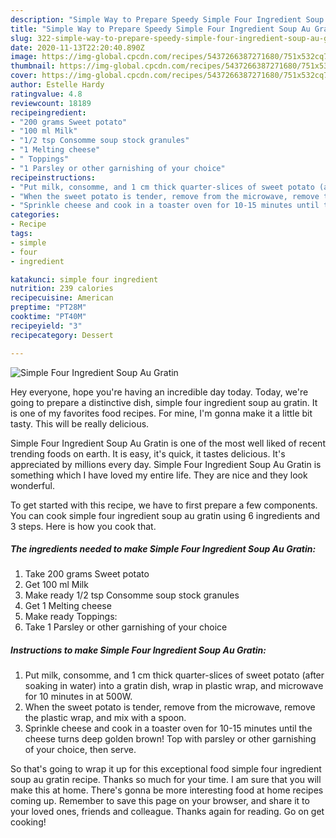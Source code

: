 ```yaml
---
description: "Simple Way to Prepare Speedy Simple Four Ingredient Soup Au Gratin"
title: "Simple Way to Prepare Speedy Simple Four Ingredient Soup Au Gratin"
slug: 322-simple-way-to-prepare-speedy-simple-four-ingredient-soup-au-gratin
date: 2020-11-13T22:20:40.890Z
image: https://img-global.cpcdn.com/recipes/5437266387271680/751x532cq70/simple-four-ingredient-soup-au-gratin-recipe-main-photo.jpg
thumbnail: https://img-global.cpcdn.com/recipes/5437266387271680/751x532cq70/simple-four-ingredient-soup-au-gratin-recipe-main-photo.jpg
cover: https://img-global.cpcdn.com/recipes/5437266387271680/751x532cq70/simple-four-ingredient-soup-au-gratin-recipe-main-photo.jpg
author: Estelle Hardy
ratingvalue: 4.8
reviewcount: 18189
recipeingredient:
- "200 grams Sweet potato"
- "100 ml Milk"
- "1/2 tsp Consomme soup stock granules"
- "1 Melting cheese"
- " Toppings"
- "1 Parsley or other garnishing of your choice"
recipeinstructions:
- "Put milk, consomme, and 1 cm thick quarter-slices of sweet potato (after soaking in water) into a gratin dish, wrap in plastic wrap, and microwave for 10 minutes in at 500W."
- "When the sweet potato is tender, remove from the microwave, remove the plastic wrap, and mix with a spoon."
- "Sprinkle cheese and cook in a toaster oven for 10-15 minutes until the cheese turns deep golden brown! Top with parsley or other garnishing of your choice, then serve."
categories:
- Recipe
tags:
- simple
- four
- ingredient

katakunci: simple four ingredient 
nutrition: 239 calories
recipecuisine: American
preptime: "PT28M"
cooktime: "PT40M"
recipeyield: "3"
recipecategory: Dessert

---
```



![Simple Four Ingredient Soup Au Gratin](https://img-global.cpcdn.com/recipes/5437266387271680/751x532cq70/simple-four-ingredient-soup-au-gratin-recipe-main-photo.jpg)

Hey everyone, hope you're having an incredible day today. Today, we're going to prepare a distinctive dish, simple four ingredient soup au gratin. It is one of my favorites food recipes. For mine, I'm gonna make it a little bit tasty. This will be really delicious.

Simple Four Ingredient Soup Au Gratin is one of the most well liked of recent trending foods on earth. It is easy, it's quick, it tastes delicious. It's appreciated by millions every day. Simple Four Ingredient Soup Au Gratin is something which I have loved my entire life. They are nice and they look wonderful.




To get started with this recipe, we have to first prepare a few components. You can cook simple four ingredient soup au gratin using 6 ingredients and 3 steps. Here is how you cook that.

<!--inarticleads1-->

##### The ingredients needed to make Simple Four Ingredient Soup Au Gratin:

1. Take 200 grams Sweet potato
1. Get 100 ml Milk
1. Make ready 1/2 tsp Consomme soup stock granules
1. Get 1 Melting cheese
1. Make ready  Toppings:
1. Take 1 Parsley or other garnishing of your choice




<!--inarticleads2-->

##### Instructions to make Simple Four Ingredient Soup Au Gratin:

1. Put milk, consomme, and 1 cm thick quarter-slices of sweet potato (after soaking in water) into a gratin dish, wrap in plastic wrap, and microwave for 10 minutes in at 500W.
1. When the sweet potato is tender, remove from the microwave, remove the plastic wrap, and mix with a spoon.
1. Sprinkle cheese and cook in a toaster oven for 10-15 minutes until the cheese turns deep golden brown! Top with parsley or other garnishing of your choice, then serve.




So that's going to wrap it up for this exceptional food simple four ingredient soup au gratin recipe. Thanks so much for your time. I am sure that you will make this at home. There's gonna be more interesting food at home recipes coming up. Remember to save this page on your browser, and share it to your loved ones, friends and colleague. Thanks again for reading. Go on get cooking!
